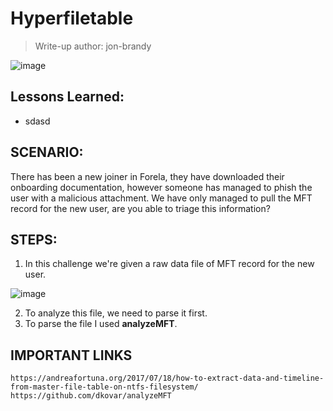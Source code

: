 # Hyperfiletable
> Write-up author: jon-brandy

![image](https://github.com/jon-brandy/hackthebox/assets/70703371/210fd377-ebdc-42a1-8304-4300f8b7e0fc)


## Lessons Learned:
- sdasd

## SCENARIO:
There has been a new joiner in Forela, they have downloaded their onboarding documentation, however someone has managed to phish the user with a malicious attachment. 
We have only managed to pull the MFT record for the new user, are you able to triage this information?

## STEPS:
1. In this challenge we're given a raw data file of MFT record for the new user.

![image](https://github.com/jon-brandy/hackthebox/assets/70703371/9e4f3b11-5442-4fde-b8aa-403bb4a309fa)


2. To analyze this file, we need to parse it first.
3. To parse the file I used **analyzeMFT**.


## IMPORTANT LINKS

```
https://andreafortuna.org/2017/07/18/how-to-extract-data-and-timeline-from-master-file-table-on-ntfs-filesystem/
https://github.com/dkovar/analyzeMFT
```
